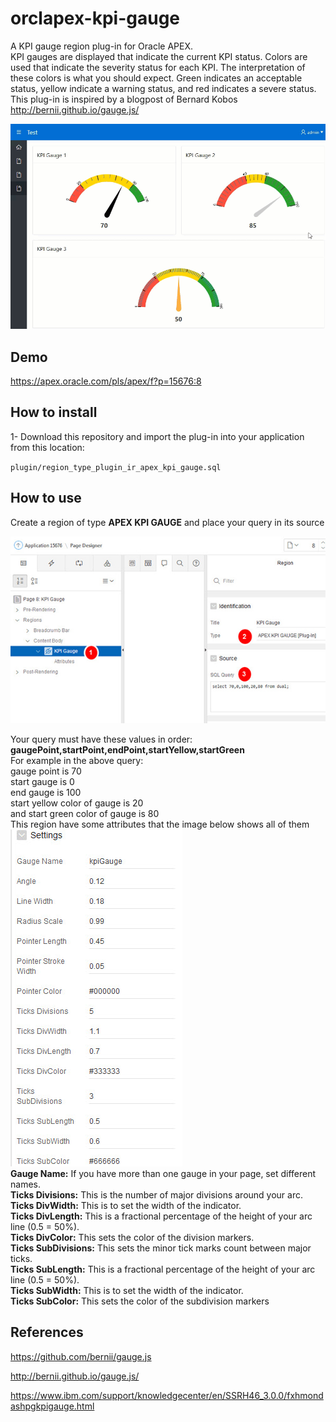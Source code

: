 # orclapex-kpi-gauge
A KPI gauge region plug-in for Oracle APEX.  
KPI  gauges are displayed that indicate the current KPI status. Colors are used that indicate the severity status for each KPI. The interpretation of these colors is what you should expect. Green indicates an acceptable status, yellow indicate a warning status, and red indicates a severe status.  
This  plug-in is inspired by a blogpost of  Bernard Kobos http://bernii.github.io/gauge.js/  

![](https://raw.githubusercontent.com/mortezamashhadi/orclapex-kpi-gauge/master/preview.gif?token=AsPn-ovPRFreVchdgDn-QkYcw4_5rXEpks5cTEDSwA%3D%3D)

## Demo
https://apex.oracle.com/pls/apex/f?p=15676:8

## How to install
1- Download this repository and import the plug-in into your application from this location:

`plugin/region_type_plugin_ir_apex_kpi_gauge.sql`

## How to use
Create a region of type **APEX KPI GAUGE** and place your query in its source

<img src="https://raw.githubusercontent.com/mortezamashhadi/orclapex-kpi-gauge/master/images/query.jpg?token=AsPn-vD1cQwr5tzynwtc3-bMYPkoVjznks5cS29WwA%3D%3D" width="600px">

Your query must have these values in order: **gaugePoint,startPoint,endPoint,startYellow,startGreen**  
For example in the above query:  
gauge point  is 70  
start gauge is 0  
end gauge is  100  
start yellow color of gauge is 20  
and start green color of gauge is 80  
This region have some attributes that the image below shows all of them  
<img src="https://raw.githubusercontent.com/mortezamashhadi/orclapex-kpi-gauge/master/images/attributes.jpg?token=AsPn-oCCWBBkB-a-kxJkwZp4UkatpIp2ks5cS3KawA%3D%3D">  
**Gauge Name:** If you have more than one gauge in your page, set different names.  
**Ticks Divisions:** This is the number of major divisions around your arc.  
**Ticks DivWidth:** This is to set the width of the indicator.  
**Ticks DivLength:** This is a fractional percentage of the height of your arc line (0.5 = 50%).  
**Ticks DivColor:** This sets the color of the division markers.  
**Ticks SubDivisions:** This sets the minor tick marks count between major ticks.  
**Ticks SubLength:** This is a fractional percentage of the height of your arc line (0.5 = 50%).  
**Ticks SubWidth:** This is to set the width of the indicator.  
**Ticks SubColor:** This sets the color of the subdivision markers  
## References

https://github.com/bernii/gauge.js  

http://bernii.github.io/gauge.js/   

https://www.ibm.com/support/knowledgecenter/en/SSRH46_3.0.0/fxhmondashpgkpigauge.html
